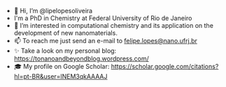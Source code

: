 - 👋 Hi, I’m @lipelopesoliveira
- I'm a PhD in Chemistry at Federal University of Rio de Janeiro
- 👀 I’m interested in computational chemistry and its application on the development of new nanomaterials.
- 📫 To reach me just send an e-mail to felipe.lopes@nano.ufrj.br
- ✨ Take a look on my personal blog: https://tonanoandbeyondblog.wordpress.com/
- :mortar_board: My profile on Google Scholar: https://scholar.google.com/citations?hl=pt-BR&user=lNEM3qkAAAAJ

<!---
lipelopesoliveira/lipelopesoliveira is a ✨ special ✨ repository because its `README.md` (this file) appears on your GitHub profile.
You can click the Preview link to take a look at your changes.
--->
